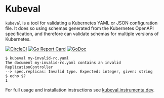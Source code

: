 # Kubeval

`kubeval` is a tool for validating a Kubernetes YAML or JSON configuration file.
It does so using schemas generated from the Kubernetes OpenAPI specification, and
therefore can validate schemas for multiple versions of Kubernetes.

[![CircleCI](https://circleci.com/gh/instrumenta/kubeval.svg?style=svg)](https://circleci.com/gh/instrumenta/kubeval)
[![Go Report
Card](https://goreportcard.com/badge/github.com/instrumenta/kubeval)](https://goreportcard.com/report/github.com/instrumenta/kubeval)
[![GoDoc](https://godoc.org/github.com/instrumenta/kubeval?status.svg)](https://godoc.org/github.com/instrumenta/kubeval)


```
$ kubeval my-invalid-rc.yaml
The document my-invalid-rc.yaml contains an invalid ReplicationController
--> spec.replicas: Invalid type. Expected: integer, given: string
$ echo $?
1
```


For full usage and installation instructions see [kubeval.instrumenta.dev](https://kubeval.instrumenta.dev/).
